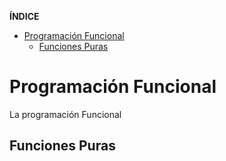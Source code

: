 **ÍNDICE**

- [Programación Funcional](#programación-funcional)
  - [Funciones Puras](#funciones-puras)

# Programación Funcional

La programación Funcional

## Funciones Puras
